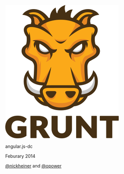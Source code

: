 ![grunt logo](images/grunt-logo.png)

angular.js-dc

Feburary 2014

[@nickheiner](https://twitter.com/nickheiner) and [@opower](https://twitter.com/Opower)